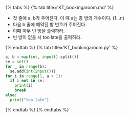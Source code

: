 {% tabs %}
{% tab title='KT_bookingaroom.md' %}

* 첫 줄에 a, b가 주어진다. 이 때 a는 총 방의 개수이다. (1...n)
* 다음 b 줄에 예약된 방 번호가 주어진다.
* 이때 아무 빈 방을 출력하라.
* 빈 방이 없을 시 too late을 출력하라.

{% endtab %}
{% tab title='KT_bookingaroom.py' %}

```py
a, b = map(int, input().split())
se = set()
for _ in range(b):
  se.add(int(input()))
for i in range(1, a + 1):
  if i not in se:
    print(i)
    break
else:
  print("too late")
```

{% endtab %}
{% endtabs %}